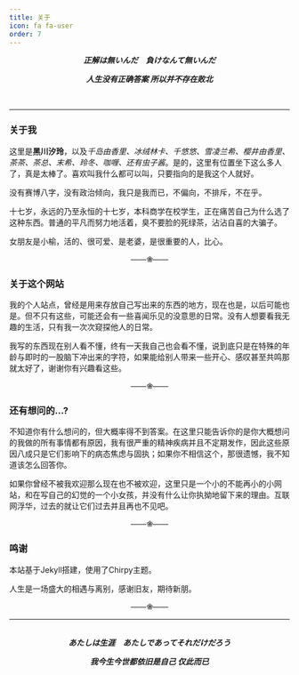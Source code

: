 ```yaml
---
title: 关于
icon: fa fa-user
order: 7
---
```

<center>
<b><i>
正解は無いんだ　負けなんて無いんだ
  
人生没有正确答案 所以并不存在败北
</i></b>
</center>
<br>

-----

### 关于我

这里是**黑川汐玲**，以及*千岛由香里、冰绒林卡、千悠悠、雪凌兰希、樱井由香里、茶茶、茶总、末希、玲冬、咖喱、还有虫子酱*。是的，这里有位置坐下这么多人了，真是太棒了。喜欢叫我什么都可以叫，只要指向的是我这个人就好。

没有赛博八字，没有政治倾向，我只是我而已，不偏向，不排斥，不在乎。

十七岁，永远的乃至永恒的十七岁，本科商学在校学生，正在痛苦自己为什么选了这种东西。普通的平凡而努力地活着，臭不要脸的死绿茶，沾沾自喜的大骗子。

女朋友是小榆，活的、很可爱、是老婆，是很重要的人，比心。

<center><font color="#666666"><b>——❀——</b></font></center>

### 关于这个网站

我的个人站点，曾经是用来存放自己写出来的东西的地方，现在也是，以后可能也是。但不只有这些，可能还会有一些喜闻乐见的没意思的日常。没有人想要看我无趣的生活，只有我一次次窥探他人的日常。

我写的东西现在别人看不懂，终有一天我自己也会看不懂，说到底只是在特殊的年龄与即时的一股脑下冲出来的字符，如果能给别人带来一些开心、感叹甚至共鸣那就太好了，谢谢你有兴趣看这些。

<center><font color="#666666"><b>——❀——</b></font></center>

### 还有想问的...?

不知道你有什么想问的，但大概率得不到答案。在这里只能告诉你的是你大概想问的我做的所有事情都有原因，我有很严重的精神疾病并且不定期发作，因此这些原因八成只是它们影响下的病态焦虑与固执；如果你不相信这个，那很遗憾，我不知道该怎么回答你。

如果你曾经不被我欢迎那么现在也不被欢迎，这里只是一个小的不能再小的小网站，和在写自己的幻觉的一个小女孩，并没有什么让你执拗地留下来的理由。互联网浮华，过去的就让它们过去并且再也不见吧。

<center><font color="#666666"><b>——❀——</b></font></center>

### 鸣谢

本站基于Jekyll搭建，使用了Chirpy主题。

人生是一场盛大的相遇与离别，感谢旧友，期待新朋。

<center><font color="#666666"><b>——❀——</b></font></center>

----
<br>
<center>
<b><i>
あたしは生涯　あたしであってそれだけだろう
  
我今生今世都依旧是自己 仅此而已
</i></b>
</center>

